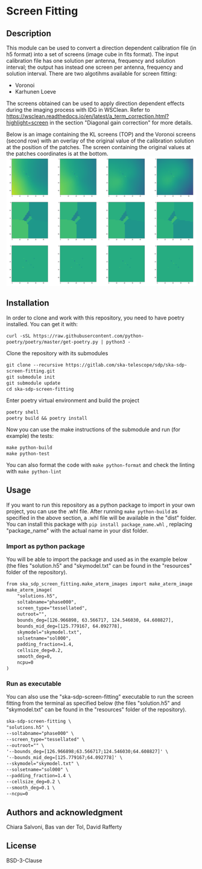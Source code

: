 # Screen Fitting

## Description
This module can be used to convert a direction dependent calibration file (in h5 format) into a set of screens (image cube in fits format).
The input calibration file has one solution per antenna, frequency and solution interval; the output has instead one screen per antenna, frequency and solution interval. 
There are two algotihms available for screen fitting:
- Voronoi
- Karhunen Loeve

The screens obtained can be used to apply direction dependent effects during the imaging process with IDG in WSClean. 
Refer to https://wsclean.readthedocs.io/en/latest/a_term_correction.html?highlight=screen in the section "Diagonal gain correction" for more details.

Below is an image containing the KL screens (TOP) and the Voronoi screens (second row) with an overlay of the original value of the calibration solution at the position of the patches.
The screen containing the original values at the patches coordinates is at the bottom.
![](resources/screens.png)

## Installation
In order to clone and work with this repository, you need to have poetry installed. You can get it with:
```
curl -sSL https://raw.githubusercontent.com/python-poetry/poetry/master/get-poetry.py | python3 - 
```

Clone the repository with its submodules
``` 
git clone --recursive https://gitlab.com/ska-telescope/sdp/ska-sdp-screen-fitting.git
git submodule init
git submodule update  
cd ska-sdp-screen-fitting
```

Enter poetry virtual environment and build the project
```
poetry shell
poetry build && poetry install
```
Now you can use the make instructions of the submodule and run (for example) the tests:
```
make python-build
make python-test
```
You can also format the code with ```make python-format``` and check the linting with ```make python-lint```

## Usage 
If you want to run this repository as a python package to import in your own project, you can use the .whl file. 
After running ```make python-build``` as specified in the above section, a .whl file will be available in the "dist" folder. You can install this package with ```pip install package_name.whl``` , replacing "package_name" with the actual name in your dist folder. 

### Import as python package
You will be able to import the package and used as in the example below (the files "solution.h5" and "skymodel.txt" can be found in the "resources" folder of the repository).
```
from ska_sdp_screen_fitting.make_aterm_images import make_aterm_image
make_aterm_image(
    "solutions.h5",
    soltabname="phase000",
    screen_type="tessellated",
    outroot="",
    bounds_deg=[126.966898, 63.566717, 124.546030, 64.608827],
    bounds_mid_deg=[125.779167, 64.092778],
    skymodel="skymodel.txt",
    solsetname="sol000",
    padding_fraction=1.4,
    cellsize_deg=0.2,
    smooth_deg=0,
    ncpu=0
)
```

### Run as executable
You can also use the "ska-sdp-screen-fitting" executable to run the screen fitting from the terminal as specified below (the files "solution.h5" and "skymodel.txt" can be found in the "resources" folder of the repository).
```
ska-sdp-screen-fitting \
"solutions.h5" \
--soltabname="phase000" \
--screen_type="tessellated" \
--outroot="" \
'--bounds_deg=[126.966898;63.566717;124.546030;64.608827]' \
'--bounds_mid_deg=[125.779167;64.092778]' \
--skymodel="skymodel.txt" \
--solsetname="sol000" \
--padding_fraction=1.4 \
--cellsize_deg=0.2 \
--smooth_deg=0.1 \
--ncpu=0
```

## Authors and acknowledgment
Chiara Salvoni, Bas van der Tol, David Rafferty

## License
BSD-3-Clause